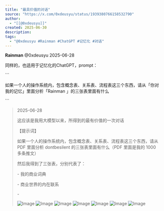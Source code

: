 ```yaml
---
title: "最具价值的对话"
source: "https://x.com/0xdeusyu/status/1939380766158532790"
author:
  - "[[@0xdeusyu]]"
created: 2025-06-30
description:
tags:
  - "@0xdeusyu #Rainman #ChatGPT #记忆化 #对话"
---
```

**Rainman** @0xdeusyu 2025-06-28

同样的，也适用于记忆化的ChatGPT，prompt：

\`\`\`

如果一个人的操作系统内，包含概念表、关系表、流程表这三个东西，请从「你对我的记忆」里面分析「Rainman 」的三张表里面有什么

\`\`\`

> 2025-06-28
> 
> 这应该是我用大模型以来，所得到的最有价值的一次对话
> 
> 【提示词】
> 
> 如果一个人的操作系统内，包含概念表、关系表、流程表这三个东西，请从 PDF 里面分析 dontbesilent 的三张表里面有什么（PDF 里面是我的 1000 多条推文）
> 
> 然后我得到了三张表，分别代表了：
> 
> \- 我的商业词典
> 
> \- 商业世界的内在联系
> 
> \-
> 
> ![Image](https://pbs.twimg.com/media/GuoQYyKbAAAqLxf?format=jpg&name=large) ![Image](https://pbs.twimg.com/media/GuoQb0SWIAA8xKj?format=jpg&name=large) ![Image](https://pbs.twimg.com/media/GuoQd3JWkAAw1qf?format=jpg&name=large) ![Image](https://pbs.twimg.com/media/Gui7KFSa8AAXIal?format=jpg&name=large) ![Image](https://pbs.twimg.com/media/Gui8U7YaoAQn7yj?format=jpg&name=large) ![Image](https://pbs.twimg.com/media/Gui8X7vWsAAf-bX?format=jpg&name=large) ![Image](https://pbs.twimg.com/media/Gui8aJEXAAAGvEo?format=jpg&name=large)